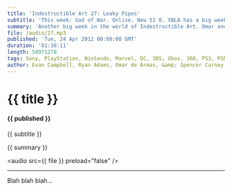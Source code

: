 ```yaml
---
title: 'Indestructible Art 27: Leaky Pipes'
subtitle: 'This week: God of War. Onlive. New 52 0. XBLA has a big week. Morrison-con. Super Monday Night Combat. DC Trinity Wars. A game specific Kickstarter. Ryan and Spencer talk new comics. Fez, Witcher 2, Trials:Evolution. Listener Questions get answered.'
summary: 'Another big week in the world of Indestructible Art. Omar and Evan break down news on the God of War trailer that was recently leaked on Amazon.com, XBox Live's big sales week, what Onlive has to offer, and Super Monday Night Combat's early release on Steam. Ryan and Spencer bring news of prequel books from DC's New 52, a Grant Morrison Con, and a teaser of DC's Trinity Wars event. Evan doesn't see a need for a game specific Kickstarter knockoff. Ryan tells us what he thinks of some recent comic releases. The group discusses Saga #2, and Avengers v. X-Men #2. Omar apologizes for not fully understanding what Fez really was before speaking about it last week. By the way you all really do need to play Fez. Evan and Omar try to explain The Witcher 2 to Spencer. We answer some listener questions about the Flood in the Halo series, and what has become of Shadowcat.'
file: /audio/27.mp3
published: 'Tue, 24 Apr 2012 00:00:00 GMT'
duration: '01:38:11'
length: 58971278
tags: Sony, PlayStation, Nintendo, Marvel, DC, 3DS, Xbox, 360, PS3, PSN, XBLA, Video Games, Comics, Games, Indestructible Art, Avengers VS XMen, God of War, Onlive, New 52, Grant Morrison, Trinity Wars, Kickstarter, Fez, Witcher 2, Trials: Evolution, Shadowcat
author: Evan Campbell, Ryan Adams, Omar de Armas, &amp; Spencer Carney
---
```


# {{ title }}

#### {{ published }}

{{ subtitle }}  
  
{{ summary }}  

<audio src={{ file }} preload="false" />

- - -

Blah blah blah...

